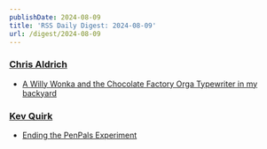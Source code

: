 ```yaml
---
publishDate: 2024-08-09
title: 'RSS Daily Digest: 2024-08-09'
url: /digest/2024-08-09
---
```


### [Chris Aldrich](https://boffosocko.com/)

  * [A Willy Wonka and the Chocolate Factory Orga Typewriter in my backyard](https://boffosocko.com/2024/08/08/willy-wonka-orga-typewriter/)
  
### [Kev Quirk](https://kevquirk.com/)

  * [Ending the PenPals Experiment](https://kevquirk.com/blog/ending-the-penpals-experiment)
  
